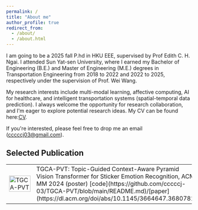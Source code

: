 ```yaml
---
permalink: /
title: "About me"
author_profile: true
redirect_from: 
  - /about/
  - /about.html
---
```


I am going to be a 2025 fall P.hd in HKU EEE, supervised by Prof Edith C. H. Ngai. I attended Sun Yat-sen University, where I earned my Bachelor of Engineering (B.E.) and Master of Engineering (M.E.) degrees in Transportation Engineering from 2018 to 2022 and 2022 to 2025, respectively under the supervision of Prof. Wei Wang.

My research interests include multi-modal learning, affective computing, AI for healthcare, and intelligent transportation systems (spatial-temporal data prediction). I always welcome the opportunity for research collaboration, and I'm eager to explore potential research ideas. My CV can be found here:[CV](../files/CV_chenjian_E20250625.pdf).

If you're interested, please feel free to drop me an email (cccccj03@gmail.com).


## Selected Publication
<table>
  <tr>
    <td width="50%">
      <img src="[你的图片链接](../image/TGCA-PVT.png).jpg" alt="TGCA-PVT" width="100%">
    </td>
    <td>
      TGCA-PVT: Topic-Guided Context-Aware Pyramid Vision Transformer for Sticker Emotion Recognition, ACM MM 2024 (poster) [code](https://github.com/cccccj-03/TGCA-PVT/blob/main/README.md)/[paper](https://dl.acm.org/doi/abs/10.1145/3664647.3680781)
    </td>
  </tr>
</table>



